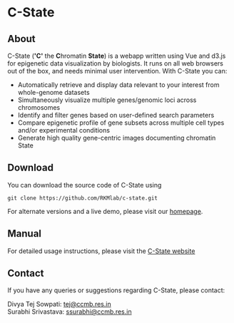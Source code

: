 # C-State
## About
C-State (**'C'** the **C**hromatin **State**) is a webapp written using Vue and d3.js for epigenetic data visualization by biologists. It runs on all web browsers out of the box, and needs minimal user intervention. With C-State you can:

+ Automatically retrieve and display data relevant to your interest from whole-genome datasets
+ Simultaneously visualize multiple genes/genomic loci across chromosomes
+ Identify and filter genes based on user-defined search parameters
+ Compare epigenetic profile of gene subsets across multiple cell types and/or experimental conditions
+ Generate high quality gene-centric images documenting chromatin State

## Download
You can download the source code of C-State using

`git clone https://github.com/RKMlab/c-state.git`

For alternate versions and a live demo, please visit our [homepage](http://www.ccmb.res.in/rakeshmishra/c-state/).

## Manual
For detailed usage instructions, please visit the [C-State website](http://www.ccmb.res.in/rakeshmishra/c-state/)

## Contact
If you have any queries or suggestions regarding C-State, please contact:

Divya Tej Sowpati:  tej@ccmb.res.in<br>
Surabhi Srivastava: ssurabhi@ccmb.res.in